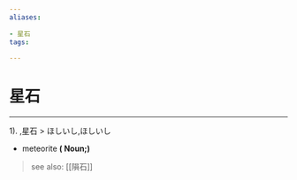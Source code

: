 ```yaml
---
aliases:
    
- 星石
tags:
    
---
```


# 星石
---
1).
,星石 > ほしいし,ほしいし

- meteorite
**( Noun;)**
> see also:  [[隕石]]
            